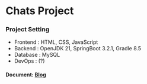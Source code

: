 # Chats Project

### Project Setting
- Frontend : HTML, CSS, JavaScript
- Backend : OpenJDK 21, SpringBoot 3.2.1, Gradle 8.5
- Database : MySQL
- DevOps : (?)


#### Document: [Blog](classruntime.tistory.com)
  
